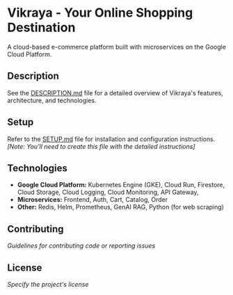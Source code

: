 # Vikraya - Your Online Shopping Destination

A cloud-based e-commerce platform built with microservices on the Google Cloud Platform. 

## Description

See the [DESCRIPTION.md](Description.md) file for a detailed overview of Vikraya's features, architecture, and technologies.

## Setup

Refer to the [SETUP.md](setup.md) file for installation and configuration instructions. *[Note: You'll need to create this file with the detailed instructions]*

## Technologies

* **Google Cloud Platform:** Kubernetes Engine (GKE), Cloud Run, Firestore, Cloud Storage, Cloud Logging, Cloud Monitoring, API Gateway,
* **Microservices:** Frontend, Auth, Cart, Catalog, Order
* **Other:** Redis, Helm, Prometheus, GenAI RAG, Python (for web scraping)

## Contributing

*Guidelines for contributing code or reporting issues*

## License

*Specify the project's license*
